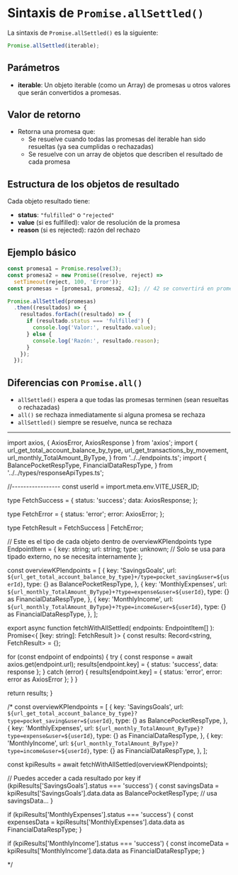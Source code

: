 # Sintaxis de `Promise.allSettled()`

La sintaxis de `Promise.allSettled()` es la siguiente:

```javascript
Promise.allSettled(iterable);
```

## Parámetros
- **iterable**: Un objeto iterable (como un Array) de promesas u otros valores que serán convertidos a promesas.

## Valor de retorno
- Retorna una promesa que:
  - Se resuelve cuando todas las promesas del iterable han sido resueltas (ya sea cumplidas o rechazadas)
  - Se resuelve con un array de objetos que describen el resultado de cada promesa

## Estructura de los objetos de resultado
Cada objeto resultado tiene:
- **status**: `"fulfilled"` o `"rejected"`
- **value** (si es fulfilled): valor de resolución de la promesa
- **reason** (si es rejected): razón del rechazo

## Ejemplo básico

```javascript
const promesa1 = Promise.resolve(3);
const promesa2 = new Promise((resolve, reject) => 
  setTimeout(reject, 100, 'Error'));
const promesas = [promesa1, promesa2, 42]; // 42 se convertirá en promesa

Promise.allSettled(promesas)
  .then((resultados) => {
    resultados.forEach((resultado) => {
      if (resultado.status === 'fulfilled') {
        console.log('Valor:', resultado.value);
      } else {
        console.log('Razón:', resultado.reason);
      }
    });
  });
```

## Diferencias con `Promise.all()`
- `allSettled()` espera a que todas las promesas terminen (sean resueltas o rechazadas)
- `all()` se rechaza inmediatamente si alguna promesa se rechaza
- `allSettled()` siempre se resuelve, nunca se rechaza






***********************
import axios, { AxiosError, AxiosResponse } from 'axios';
import {
  url_get_total_account_balance_by_type,
  url_get_transactions_by_movement,
  url_monthly_TotalAmount_ByType,
} from '../../endpoints.ts';
import {
  BalancePocketRespType,
  FinancialDataRespType,
} from '../../types/responseApiTypes.ts';

//-----------------
const userId = import.meta.env.VITE_USER_ID;

type FetchSuccess<T> = {
  status: 'success';
  data: AxiosResponse<T>;
};

type FetchError = {
  status: 'error';
  error: AxiosError;
};

type FetchResult<T> = FetchSuccess<T> | FetchError;

// Este es el tipo de cada objeto dentro de overviewKPIendpoints
type EndpointItem = {
  key: string;
  url: string;
  type: unknown; // Solo se usa para tipado externo, no se necesita internamente
};

const overviewKPIendpoints = [
  {
    key: 'SavingsGoals',
    url: `${url_get_total_account_balance_by_type}+/type=pocket_saving&user=${userId}`,
    type: {} as BalancePocketRespType,
  },
  {
    key: 'MonthlyExpenses',
    url: `${url_monthly_TotalAmount_ByType}+?type=expense&user=${userId}`,
    type: {} as FinancialDataRespType,
  },
  {
    key: 'MonthlyIncome',
    url: `${url_monthly_TotalAmount_ByType}+?type=income&user=${userId}`,
    type: {} as FinancialDataRespType,
  },
];

export async function fetchWithAllSettled(
  endpoints: EndpointItem[]
): Promise<{ [key: string]: FetchResult<unknown> }> {
  const results: Record<string, FetchResult<unknown>> = {};

  for (const endpoint of endpoints) {
    try {
      const response = await axios.get(endpoint.url);
      results[endpoint.key] = { status: 'success', data: response };
    } catch (error) {
      results[endpoint.key] = { status: 'error', error: error as AxiosError };
    }
  }

  return results;
}

/*
const overviewKPIendpoints = [
  {
    key: 'SavingsGoals',
    url: `${url_get_total_account_balance_by_type}?type=pocket_saving&user=${userId}`,
    type: {} as BalancePocketRespType,
  },
  {
    key: 'MonthlyExpenses',
    url: `${url_monthly_TotalAmount_ByType}?type=expense&user=${userId}`,
    type: {} as FinancialDataRespType,
  },
  {
    key: 'MonthlyIncome',
    url: `${url_monthly_TotalAmount_ByType}?type=income&user=${userId}`,
    type: {} as FinancialDataRespType,
  },
];

const kpiResults = await fetchWithAllSettled(overviewKPIendpoints);

// Puedes acceder a cada resultado por key
if (kpiResults['SavingsGoals'].status === 'success') {
  const savingsData = kpiResults['SavingsGoals'].data.data as BalancePocketRespType;
  // usa savingsData...
}

if (kpiResults['MonthlyExpenses'].status === 'success') {
  const expensesData = kpiResults['MonthlyExpenses'].data.data as FinancialDataRespType;
}

if (kpiResults['MonthlyIncome'].status === 'success') {
  const incomeData = kpiResults['MonthlyIncome'].data.data as FinancialDataRespType;
}

*/



